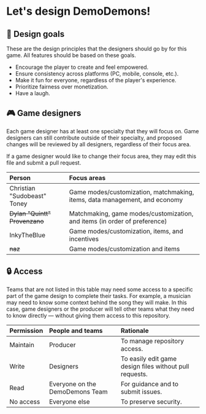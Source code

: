 # Let's design DemoDemons!
## 🥅 Design goals
These are the design principles that the designers should go by for this game. All features should be based on these goals.
* Encourage the player to create and feel empowered.
* Ensure consistency across platforms (PC, mobile, console, etc.).
* Make it fun for everyone, regardless of the player's experience.
* Prioritize fairness over monetization.
* Have a laugh.

## 🎮 Game designers
Each game designer has at least one specialty that they will focus on. Game designers can still contribute outside of their specialty, and proposed changes will be reviewed by all designers, regardless of their focus area. 

If a game designer would like to change their focus area, they may edit this file and submit a pull request.
<table>
  <thead>
    <tr>
      <th align="left">Person</th>
      <th align="left">Focus areas</th>
    </tr>
  </thead>
  <tbody>
    <tr>
      <td>Christian "Sudobeast" Toney</td>
      <td>Game modes/customization, matchmaking, items, data management, and economy</td>
    </tr>
    <tr>
      <td><strike>Dylan "Quintt" Provenzano</strike></td>
      <td>Matchmaking, game modes/customization, and items (in order of preference)</td>
    </tr>
    <tr>
      <td>InkyTheBlue</td>
      <td>Game modes/customization, items, and incentives</td>
    </tr>
    <tr>
      <td><strike>naz</strike></td>
      <td>Game modes/customization and items</td>
    </tr>
  </tbody>
</table>

## 🔒 Access
Teams that are not listed in this table may need some access to a specific part of the game design to complete their tasks. For example, a musician may need to know some context behind the song they will make. In this case, game designers or the producer will tell other teams what they need to know directly — without giving them access to this repository. 
<table>
  <thead>
    <tr>
      <th align="left">Permission</th>
      <th align="left">People and teams</th>
      <th align="left">Rationale</th>
    </tr>
  </thead>
  <tbody>
    <tr>
      <td>Maintain</td>
      <td>Producer</td>
      <td>To manage repository access.</td>
    </tr>
    <tr>
      <td>Write</td>
      <td>Designers</td>
      <td>To easily edit game design files without pull requests.</td>
    </tr>
    <tr>
      <td>Read</td>
      <td>Everyone on the DemoDemons Team</td>
      <td>For guidance and to submit issues.</td>
    </tr>
    <tr>
      <td>No access</td>
      <td>Everyone else</td>
      <td>To preserve security.</td>
    </tr>
  </tbody>
</table>

